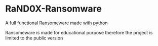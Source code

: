 # RaND0X-Ransomware
A full functional Ransomeware made with python

Ransomeware is made for educational purpose therefore the project is limited to the public version 

